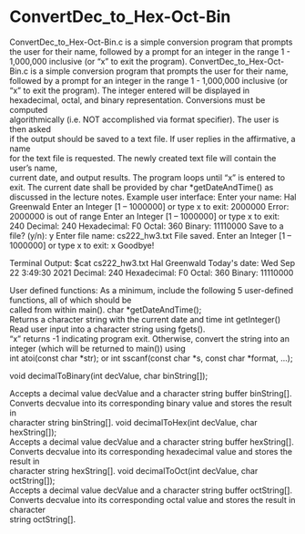 # ConvertDec_to_Hex-Oct-Bin
ConvertDec_to_Hex-Oct-Bin.c is a simple conversion program that prompts the user for their name, followed by a prompt for an integer in the range 1 - 1,000,000 inclusive (or “x” to exit the program).
ConvertDec_to_Hex-Oct-Bin.c	is	a	simple	conversion	program	that	prompts	the	user
for	their	name,	followed	by	a	prompt for	an	integer	in	the	range	1	- 1,000,000	
inclusive	(or	“x” to	exit	the	program).	The	integer	entered	will	be	displayed in	
hexadecimal,	octal,	and	binary	representation.	Conversions	must	be	computed	
algorithmically	(i.e.	NOT	accomplished	via	format	specifier).	The	user	is	then	asked	
if	the	output	should	be	saved	to	a	text	file.	If	user	replies	in	the	affirmative,	a	name	
for	the	text	file	is	requested.	The	newly	created	text	file	will	contain	the	user’s name,	
current	date,	and	output	results. The	program	loops	until	“x”	is	entered	to	exit.
The	current	date	shall	be	provided	by		char	*getDateAndTime() as	discussed	in	the	
lecture	notes.
Example	user	interface:
Enter	your	name:	Hal	Greenwald
Enter	an	Integer	[1	– 1000000] or	type	x	to	exit:		2000000
Error:	2000000	is	out	of	range
Enter	an	Integer	[1	– 1000000] or	type	x	to	exit:		240
Decimal:	240
Hexadecimal:	F0
Octal:	360
Binary:	11110000
Save	to	a	file?	(y/n):	y
Enter	file	name:	cs222_hw3.txt
File	saved.
Enter	an	Integer	[1	– 1000000] or	type	x	to	exit:		x
Goodbye!

Terminal Output:
$cat	cs222_hw3.txt
Hal	Greenwald
Today's date: Wed Sep 22 3:49:30 2021
Decimal:	240
Hexadecimal:	F0
Octal:	360
Binary:	11110000

User	defined	functions:
As	a	minimum,	include	the	following	5 user-defined	functions,	all	of	which	should	be	
called	from	within	main().
char	*getDateAndTime();	
Returns	a	character	string	with	the	current	date	and	time
int	getInteger()
Read	user	input	into	a	character	string using	fgets().	
“x”	returns	-1	indicating	program exit.
Otherwise,	convert	the	string	into	an	integer	(which	will	be	returned	to	main())	using	
int atoi(const char *str);
or
int sscanf(const char *s, const char *format, ...);

void	decimalToBinary(int	decValue,	char	binString[]);	

Accepts	a	decimal	value decValue and	a	character	string	buffer binString[].	
Converts	decvalue	into	its corresponding	binary	value	and	stores	the	result	in	
character	string	binString[].
void	decimalToHex(int	decValue,	char	hexString[]);	
Accepts	a	decimal	value decValue and	a	character	string	buffer	hexString[].
Converts	decvalue	into	its	corresponding	hexadecimal	value	and	stores	the	result	in	
character	string	hexString[].
void	decimalToOct(int	decValue,	char	octString[]);	
Accepts	a	decimal	value decValue and	a	character	string	buffer	octString[].
Converts	decvalue	into	its	corresponding	octal	value	and	stores	the	result	in	character	
string	octString[].
